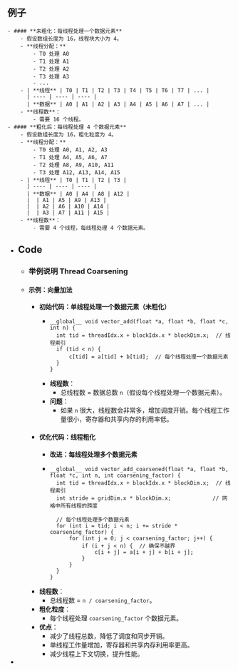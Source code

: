 ## 例子
	- #### **未粗化：每线程处理一个数据元素**
		- 假设数组长度为 16，线程块大小为 4。
		- **线程分配：**
			- T0 处理 A0
			- T1 处理 A1
			- T2 处理 A2
			- T3 处理 A3
			- ...
		- | **线程** | T0 | T1 | T2 | T3 | T4 | T5 | T6 | T7 | ... |
		  | ---- | ---- | ---- |
		  | **数据** | A0 | A1 | A2 | A3 | A4 | A5 | A6 | A7 | ... |
		- **线程数**：
			- 需要 16 个线程。
	- #### **粗化后：每线程处理 4 个数据元素**
		- 假设数组长度为 16，粗化粒度为 4。
		- **线程分配：**
			- T0 处理 A0, A1, A2, A3
			- T1 处理 A4, A5, A6, A7
			- T2 处理 A8, A9, A10, A11
			- T3 处理 A12, A13, A14, A15
		- | **线程** | T0 | T1 | T2 | T3 |
		  | ---- | ---- | ---- |
		  | **数据** | A0 | A4 | A8 | A12 |
		  |  | A1 | A5 | A9 | A13 |
		  |  | A2 | A6 | A10 | A14 |
		  |  | A3 | A7 | A11 | A15 |
		- **线程数**：
			- 需要 4 个线程，每线程处理 4 个数据元素。
- ## Code
	- ### **举例说明 Thread Coarsening**
	- #### **示例：向量加法**
		- **初始代码：单线程处理一个数据元素（未粗化）**
			- ```
			  __global__ void vector_add(float *a, float *b, float *c, int n) {
			    int tid = threadIdx.x + blockIdx.x * blockDim.x;  // 线程索引
			    if (tid < n) {
			        c[tid] = a[tid] + b[tid];  // 每个线程处理一个数据元素
			    }
			  }
			  ```
			- **线程数**：
				- 总线程数 = 数据总数 `n`（假设每个线程处理一个数据元素）。
			- **问题**：
				- 如果 `n` 很大，线程数会非常多，增加调度开销。每个线程工作量很小，寄存器和共享内存的利用率低。
		- #### **优化代码：线程粗化**
			- **改进：每线程处理多个数据元素**
			- ```
			  __global__ void vector_add_coarsened(float *a, float *b, float *c, int n, int coarsening_factor) {
			    int tid = threadIdx.x + blockIdx.x * blockDim.x;  // 线程索引
			    int stride = gridDim.x * blockDim.x;             // 网格中所有线程的跨度
			  
			    // 每个线程处理多个数据元素
			    for (int i = tid; i < n; i += stride * coarsening_factor) {
			        for (int j = 0; j < coarsening_factor; j++) {
			            if (i + j < n) {  // 确保不越界
			                c[i + j] = a[i + j] + b[i + j];
			            }
			        }
			    }
			  }
			  ```
		- **线程数**：
			- 总线程数 = `n / coarsening_factor`。
		- **粗化粒度**：
			- 每个线程处理 `coarsening_factor` 个数据元素。
		- **优点**：
			- 减少了线程总数，降低了调度和同步开销。
			- 单线程工作量增加，寄存器和共享内存利用率更高。
			- 减少线程上下文切换，提升性能。
-